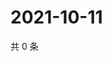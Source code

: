 # 2021-10-11

共 0 条

<!-- BEGIN WEIBO -->
<!-- 最后更新时间 Mon Oct 11 2021 14:13:48 GMT+0800 (China Standard Time) -->

<!-- END WEIBO -->
